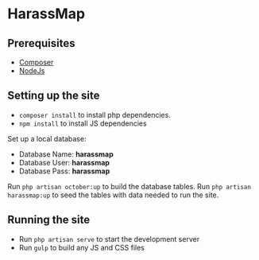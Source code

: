 # HarassMap

## Prerequisites

* [Composer](https://getcomposer.org/doc/00-intro.md)
* [NodeJs](https://nodejs.org/en/download/)

## Setting up the site

* `composer install` to install php dependencies.
* `npm install` to install JS dependencies

Set up a local database:

* Database Name: **harassmap**
* Database User: **harassmap**
* Database Pass: **harassmap**

Run `php artisan october:up` to build the database tables.
Run `php artisan harassmap:up` to seed the tables with data needed to run the site.

## Running the site

* Run `php artisan serve` to start the development server
* Run `gulp` to build any JS and CSS files